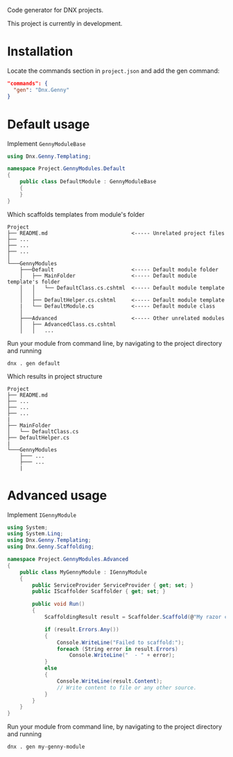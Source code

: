 Code generator for DNX projects.

This project is currently in development.

# Installation

Locate the commands section in `project.json` and add the gen command:

```JSON
"commands": {
  "gen": "Dnx.Genny"
}
```

# Default usage

Implement `GennyModuleBase`

```C#
using Dnx.Genny.Templating;

namespace Project.GennyModules.Default
{
    public class DefaultModule : GennyModuleBase
    {
    }
}
```

Which scaffolds templates from module's folder
```
Project
├── README.md                           <----- Unrelated project files
├── ...
├── ...
├── ...   
│
└───GennyModules
    ├───Default                         <----- Default module folder
    │   ├── MainFolder                  <----- Default module template's folder
    │   │   └── DefaultClass.cs.cshtml  <----- Default module template
    │   │
    │   ├── DefaultHelper.cs.cshtml     <----- Default module template
    |   └── DefaultModule.cs            <----- Default module class
    │   
    ├───Advanced                        <----- Other unrelated modules
    │   ├── AdvancedClass.cs.cshtml
    │   │   ...
```

Run your module from command line, by navigating to the project directory and running

```
dnx . gen default
```

Which results in project structure
```
Project
├── README.md
├── ...
├── ...
├── ...
|
├── MainFolder
│   └── DefaultClass.cs
├── DefaultHelper.cs
|
└───GennyModules
    ├─── ...
    ├─── ...
    |
```

# Advanced usage

Implement `IGennyModule`

```C#
using System;
using System.Linq;
using Dnx.Genny.Templating;
using Dnx.Genny.Scaffolding;

namespace Project.GennyModules.Advanced
{
    public class MyGennyModule : IGennyModule
    {
        public ServiceProvider ServiceProvider { get; set; }
        public IScaffolder Scaffolder { get; set; }

        public void Run()
        {
            ScaffoldingResult result = Scaffolder.Scaffold(@"My razor content: @Model", "o/");

            if (result.Errors.Any())
            {
                Console.WriteLine("Failed to scaffold:");
                foreach (String error in result.Errors)
                    Console.WriteLine("  - " + error);
            }
            else
            {
                Console.WriteLine(result.Content);
                // Write content to file or any other source.
            }
        }
    }
}
```

Run your module from command line, by navigating to the project directory and running

```
dnx . gen my-genny-module
```